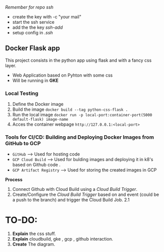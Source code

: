 
*Remember for repo ssh*
- create the key with -c "your mail"
- start the ssh service
- add the the key *ssh-add*
- setup config in *.ssh* 


## Docker Flask app ##

This project consists in the python app using flask and with a fancy  css layer.

- Web Application based on Pyhton with some css
- Will be running in __GKE__


### Local Testing ###

1. Define the Docker image
2. Build the image  `docker build --tag python-css-flask . `
3. Run the local image `docker run -p local-port:container-port(5000 default-flask) image-name`
4. Acces the container webpage ``http://127.0.0.1:<local-port>``

### Tools for CI/CD: Building and Deploying Docker Images from GitHub to GCP ###
- ``GitHub`` --> Used for hosting code 
- ``GCP Cloud Build`` --> Used for bulding images and deploying it in k8's based on Github code .
- ``GCP Artifact Registry`` --> Used for storing the created images in GCP

**Process**
1. Connect Github with Cloud Build using a *Cloud Build Trigger*.
2. Create/Configure the *Cloud Build Trigger* based on  and event (could be a push to the branch) and trigger the Cloud Build Job.
  2.1 


# TO-DO:
 1. **Explain** the css stuff.
 2. **Explain** cloudbuild, gke , gcp , github interaction.
 3. **Create** The diagram.